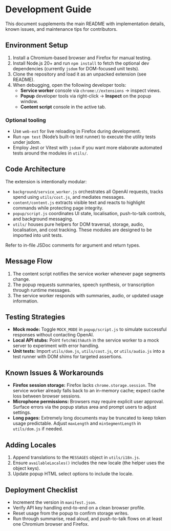 # Development Guide

This document supplements the main README with implementation details, known issues, and maintenance tips for contributors.

## Environment Setup

1. Install a Chromium-based browser and Firefox for manual testing.
2. Install Node.js 20+ and run `npm install` to fetch the optional dev dependencies (currently `jsdom` for DOM-focused unit tests).
3. Clone the repository and load it as an unpacked extension (see README).
4. When debugging, open the following developer tools:
   - **Service worker** console via `chrome://extensions` → inspect views.
   - **Popup** developer tools via right-click → **Inspect** on the popup window.
   - **Content script** console in the active tab.

### Optional tooling

- Use `web-ext` for live reloading in Firefox during development.
- Run `npm test` (Node’s built-in test runner) to execute the utility tests under jsdom.
- Employ Jest or Vitest with `jsdom` if you want more elaborate automated tests around the modules in `utils/`.

## Code Architecture

The extension is intentionally modular:

- `background/service_worker.js` orchestrates all OpenAI requests, tracks spend using `utils/cost.js`, and mediates messages.
- `content/content.js` extracts visible text and reacts to highlight commands while protecting page integrity.
- `popup/script.js` coordinates UI state, localisation, push-to-talk controls, and background messaging.
- `utils/` houses pure helpers for DOM traversal, storage, audio, localisation, and cost tracking. These modules are designed to be imported into unit tests.

Refer to in-file JSDoc comments for argument and return types.

## Message Flow

1. The content script notifies the service worker whenever page segments change.
2. The popup requests summaries, speech synthesis, or transcription through runtime messages.
3. The service worker responds with summaries, audio, or updated usage information.

## Testing Strategies

- **Mock mode:** Toggle `MOCK_MODE` in `popup/script.js` to simulate successful responses without contacting OpenAI.
- **Local API stubs:** Point `fetchWithAuth` in the service worker to a mock server to experiment with error handling.
- **Unit tests:** Import `utils/dom.js`, `utils/cost.js`, or `utils/audio.js` into a test runner with DOM shims for targeted assertions.

## Known Issues & Workarounds

- **Firefox session storage:** Firefox lacks `chrome.storage.session`. The service worker already falls back to an in-memory cache; expect cache loss between browser sessions.
- **Microphone permissions:** Browsers may require explicit user approval. Surface errors via the popup status area and prompt users to adjust settings.
- **Long pages:** Extremely long documents may be truncated to keep token usage predictable. Adjust `maxLength` and `minSegmentLength` in `utils/dom.js` if needed.

## Adding Locales

1. Append translations to the `MESSAGES` object in `utils/i18n.js`.
2. Ensure `availableLocales()` includes the new locale (the helper uses the object keys).
3. Update popup HTML select options to include the locale.

## Deployment Checklist

- Increment the version in `manifest.json`.
- Verify API key handling end-to-end on a clean browser profile.
- Reset usage from the popup to confirm storage writes.
- Run through summarise, read aloud, and push-to-talk flows on at least one Chromium browser and Firefox.

